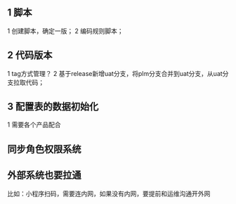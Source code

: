 ## 1 脚本
1 创建脚本，确定一版；
2 编码规则脚本；
## 2 代码版本
1 tag方式管理？
2 基于release新增uat分支，将plm分支合并到uat分支，从uat分支拉取代码；
## 3 配置表的数据初始化
1 需要各个产品配合

## 同步角色权限系统

## 外部系统也要拉通
比如：小程序扫码，需要连内网，如果没有内网，要提前和运维沟通开外网
